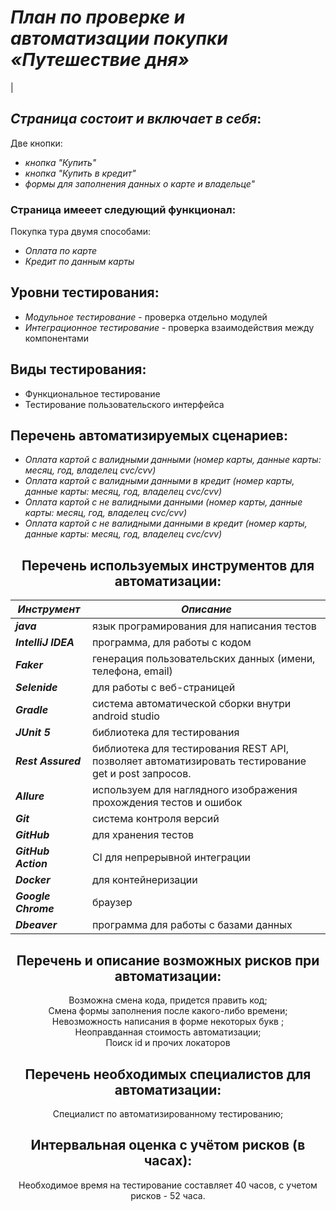 
# *_План по проверке и автоматизации покупки «Путешествие дня»_*

|

## _Страница состоит и включает в себя_:
Две кнопки:

- _кнопка "Купить"_
- _кнопка "Купить в кредит"_
- _формы для заполнения данных о карте и владельце"_

### Страница имееет следующий функционал:
Покупка тура двумя способами:
- _Оплата по карте_
- _Кредит по данным карты_

>

## Уровни тестирования:

* _Модульное тестирование_ - проверка отдельно модулей
* _Интеграционное тестирование_ - проверка взаимодействия между компонентами 


## Виды тестирования:

* Функциональное тестирование
* Тестирование пользовательского интерфейса

## Перечень автоматизируемых сценариев:

- _Оплата картой с валидными данными (номер карты, данные карты: месяц, год, владелец cvc/cvv)_
- _Оплата картой с валидными данными в кредит (номер карты, данные карты: месяц, год, владелец cvc/cvv)_
- _Оплата картой с не валидными данными (номер карты, данные карты: месяц, год, владелец cvc/cvv)_
- _Оплата картой с не валидными данными в кредит (номер карты, данные карты: месяц, год, владелец cvc/cvv)_

<center>

## Перечень используемых инструментов для автоматизации:

| **_Инструмент_**    | **_Описание_**                                                                                     |
|---------------------|----------------------------------------------------------------------------------------------------|
| **_java_**          | язык програмирования для написания тестов                                                          |
| **_IntelliJ IDEA_** | программа, для работы с кодом                                                                      |
| **_Faker_**         | генерация пользовательских данных (имени, телефона, email)                                         |
| **_Selenide_**      | для работы с веб-страницей                                                                         |
| **_Gradle_**        | система автоматической сборки внутри android studio                                                |
| **_JUnit 5_**       | библиотека для тестирования                                                                        |
| **_Rest Assured_**  | библиотека для тестирования REST API, позволяет автоматизировать тестирование get и post запросов. |
| **_Allure_**        | используем для наглядного изображения прохождения тестов и ошибок                                  |
| **_Git_**           | система контроля версий                                                                            |
| **_GitHub_**        | для хранения тестов                                                                                |
| **_GitHub Action_** | CI для непрерывной интеграции                                                                      |
| **_Docker_**        | для контейнеризации                                                                                |
| **_Google Chrome_** | браузер                                                                                            |
| **_Dbeaver_**       | программа для работы с базами данных                                                               |


## Перечень и описание возможных рисков при автоматизации:

Возможна смена кода, придется править код; <br>
Смена формы заполнения после какого-либо времени; <br>
Невозможность написания в форме некоторых букв ; <br>
Неоправданная стоимость автоматизации; <br>
Поиск id и прочих локаторов

## Перечень необходимых специалистов для автоматизации:

Специалист по автоматизированному тестированию;


## Интервальная оценка с учётом рисков (в часах):

Необходимое время на тестирование составляет 40 часов, с учетом рисков - 52 часа. 
